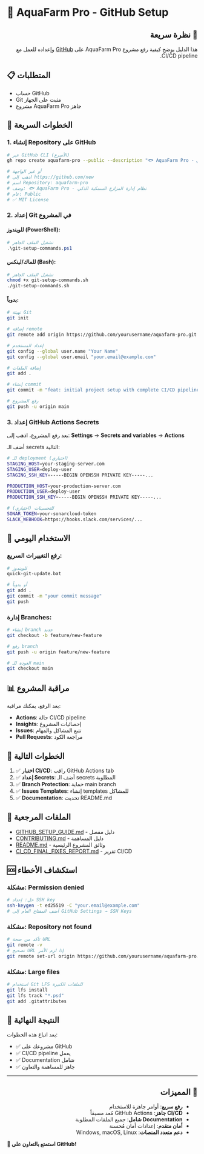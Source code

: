 # 🚀 AquaFarm Pro - GitHub Setup

<div dir="rtl">

## 🎯 نظرة سريعة

هذا الدليل يوضح كيفية رفع مشروع AquaFarm Pro على [GitHub](https://github.com) وإعداده للعمل مع CI/CD pipeline.

</div>

## 📋 المتطلبات

- حساب GitHub
- Git مثبت على الجهاز
- مشروع AquaFarm Pro جاهز

## 🚀 الخطوات السريعة

### 1. إنشاء Repository على GitHub

```bash
# عبر GitHub CLI (الأسرع)
gh repo create aquafarm-pro --public --description "🐟 AquaFarm Pro - نظام إدارة المزارع السمكية الذكي"

# أو عبر الواجهة
# اذهب إلى https://github.com/new
# اسم Repository: aquafarm-pro
# وصف: 🐟 AquaFarm Pro - نظام إدارة المزارع السمكية الذكي
# عام: Public
# ✅ MIT License
```

### 2. إعداد Git في المشروع

#### للويندوز (PowerShell):
```powershell
# تشغيل الملف الجاهز
.\git-setup-commands.ps1
```

#### للماك/لينكس (Bash):
```bash
# تشغيل الملف الجاهز
chmod +x git-setup-commands.sh
./git-setup-commands.sh
```

#### يدوياً:
```bash
# تهيئة Git
git init

# إضافة remote
git remote add origin https://github.com/yourusername/aquafarm-pro.git

# إعداد المستخدم
git config --global user.name "Your Name"
git config --global user.email "your.email@example.com"

# إضافة الملفات
git add .

# إنشاء commit
git commit -m "feat: initial project setup with complete CI/CD pipeline"

# رفع المشروع
git push -u origin main
```

### 3. إعداد GitHub Actions Secrets

بعد رفع المشروع، اذهب إلى:
**Settings** → **Secrets and variables** → **Actions**

أضف الـ secrets التالية:

```bash
# للـ deployment (اختياري)
STAGING_HOST=your-staging-server.com
STAGING_USER=deploy-user
STAGING_SSH_KEY=-----BEGIN OPENSSH PRIVATE KEY-----...

PRODUCTION_HOST=your-production-server.com
PRODUCTION_USER=deploy-user
PRODUCTION_SSH_KEY=-----BEGIN OPENSSH PRIVATE KEY-----...

# للتحسينات (اختياري)
SONAR_TOKEN=your-sonarcloud-token
SLACK_WEBHOOK=https://hooks.slack.com/services/...
```

## 🔧 الاستخدام اليومي

### رفع التغييرات السريع:
```bash
# للويندوز
quick-git-update.bat

# أو يدوياً
git add .
git commit -m "your commit message"
git push
```

### إدارة Branches:
```bash
# إنشاء branch جديد
git checkout -b feature/new-feature

# رفع branch
git push -u origin feature/new-feature

# العودة للـ main
git checkout main
```

## 📊 مراقبة المشروع

بعد الرفع، يمكنك مراقبة:

- **Actions**: حالة CI/CD pipeline
- **Insights**: إحصائيات المشروع
- **Issues**: تتبع المشاكل والمهام
- **Pull Requests**: مراجعة الكود

## 🎯 الخطوات التالية

1. ✅ **اختبار CI/CD**: راقب GitHub Actions tab
2. ✅ **إعداد Secrets**: أضف الـ secrets المطلوبة
3. ✅ **Branch Protection**: حماية main branch
4. ✅ **Issues Templates**: إنشاء templates للمشاكل
5. ✅ **Documentation**: تحديث README.md

## 📖 الملفات المرجعية

- [GITHUB_SETUP_GUIDE.md](GITHUB_SETUP_GUIDE.md) - دليل مفصل
- [CONTRIBUTING.md](CONTRIBUTING.md) - دليل المساهمة
- [README.md](README.md) - وثائق المشروع الرئيسية
- [CI_CD_FINAL_FIXES_REPORT.md](CI_CD_FINAL_FIXES_REPORT.md) - تقرير CI/CD

## 🆘 استكشاف الأخطاء

### مشكلة: Permission denied
```bash
# حل: إعداد SSH key
ssh-keygen -t ed25519 -C "your.email@example.com"
# أضف المفتاح العام إلى GitHub Settings → SSH Keys
```

### مشكلة: Repository not found
```bash
# تأكد من صحة URL
git remote -v
# تصحيح URL إذا لزم الأمر
git remote set-url origin https://github.com/yourusername/aquafarm-pro.git
```

### مشكلة: Large files
```bash
# استخدام Git LFS للملفات الكبيرة
git lfs install
git lfs track "*.psd"
git add .gitattributes
```

## 🎉 النتيجة النهائية

بعد اتباع هذه الخطوات:

- ✅ مشروعك على GitHub
- ✅ CI/CD pipeline يعمل
- ✅ Documentation شامل
- ✅ جاهز للمساهمة والتعاون

---

<div dir="rtl">

## 🌟 المميزات

- **رفع سريع**: أوامر جاهزة للاستخدام
- **CI/CD جاهز**: GitHub Actions مُعد مسبقاً
- **Documentation شامل**: جميع الملفات المطلوبة
- **أمان متقدم**: إعدادات أمان مُحسنة
- **دعم متعدد المنصات**: Windows, macOS, Linux

</div>

**🚀 استمتع بالتعاون على GitHub!**
